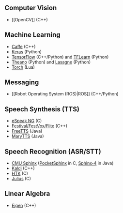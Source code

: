 ## Computer Vision

* [[OpenCV]] (C++)

## Machine Learning

* [Caffe](http://caffe.berkeleyvision.org/) (C++)
* [Keras](https://keras.io/) (Python)
* [TensorFlow](https://www.tensorflow.org/) (C++/Python)
  and [TFLearn](http://tflearn.org/) (Python)
* [Theano](http://deeplearning.net/software/theano/) (Python)
  and [Lasagne](https://github.com/Lasagne/Lasagne) (Python)
* [Torch](http://torch.ch/) (Lua)

## Messaging

* [[Robot Operating System (ROS)|ROS]] (C++/Python)

## Speech Synthesis (TTS)

* [eSpeak NG](https://en.wikipedia.org/wiki/ESpeakNG) (C)
* [Festival/FestVox/Flite](https://en.wikipedia.org/wiki/Festival_Speech_Synthesis_System) (C++)
* [FreeTTS](https://en.wikipedia.org/wiki/FreeTTS) (Java)
* [MaryTTS](http://mary.dfki.de/) (Java)

## Speech Recognition (ASR/STT)

* [CMU Sphinx](https://cmusphinx.github.io/)
  ([PocketSphinx](https://github.com/cmusphinx/pocketsphinx) in C,
   [Sphinx-4](https://github.com/cmusphinx/sphinx4) in Java)
* [Kaldi](http://kaldi-asr.org/) (C++)
* [HTK](http://htk.eng.cam.ac.uk/) (C)
* [Julius](http://julius.osdn.jp/en_index.php) (C)

## Linear Algebra

* [Eigen](http://eigen.tuxfamily.org/index.php?title=Main_Page) (C++)
